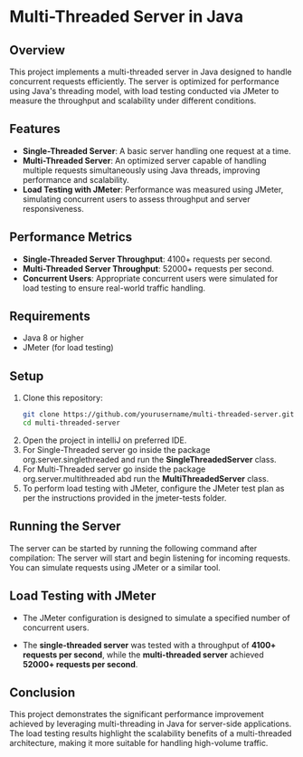 # Multi-Threaded Server in Java

## Overview
This project implements a multi-threaded server in Java designed to handle concurrent requests efficiently. The server is optimized for performance using Java's threading model, with load testing conducted via JMeter to measure the throughput and scalability under different conditions.

## Features
- **Single-Threaded Server**: A basic server handling one request at a time.
- **Multi-Threaded Server**: An optimized server capable of handling multiple requests simultaneously using Java threads, improving performance and scalability.
- **Load Testing with JMeter**: Performance was measured using JMeter, simulating concurrent users to assess throughput and server responsiveness.

## Performance Metrics
- **Single-Threaded Server Throughput**: 4100+ requests per second.
- **Multi-Threaded Server Throughput**: 52000+ requests per second.
- **Concurrent Users**: Appropriate concurrent users were simulated for load testing to ensure real-world traffic handling.

## Requirements
- Java 8 or higher
- JMeter (for load testing)

## Setup
1. Clone this repository:
   ```bash
   git clone https://github.com/yourusername/multi-threaded-server.git
   cd multi-threaded-server

2.  Open the project in intelliJ on preferred IDE.
3.  For Single-Threaded server go inside the package org.server.singlethreaded and run the **SingleThreadedServer** class.
4.  For Multi-Threaded server go inside the package org.server.multithreaded abd run the **MultiThreadedServer** class.
5.  To perform load testing with JMeter, configure the JMeter test plan as per the instructions provided in the jmeter-tests folder.
    

Running the Server
------------------

The server can be started by running the following command after compilation:
The server will start and begin listening for incoming requests. You can simulate requests using JMeter or a similar tool.

Load Testing with JMeter
------------------------

*   The JMeter configuration is designed to simulate a specified number of concurrent users.
    
*   The **single-threaded server** was tested with a throughput of **4100+ requests per second**, while the **multi-threaded server** achieved **52000+ requests per second**.
    

Conclusion
----------

This project demonstrates the significant performance improvement achieved by leveraging multi-threading in Java for server-side applications. The load testing results highlight the scalability benefits of a multi-threaded architecture, making it more suitable for handling high-volume traffic.
